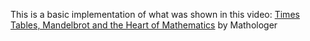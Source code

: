 
This is a basic implementation of what was shown in this video:
[Times Tables, Mandelbrot and the Heart of Mathematics](https://www.youtube.com/watch?v=qhbuKbxJsk8) by Mathologer
